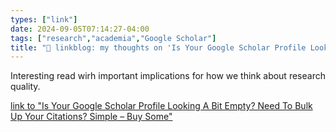 ```yaml
---
types: ["link"]
date: 2024-09-05T07:14:27-04:00
tags: ["research","academia","Google Scholar"]
title: "🔗 linkblog: my thoughts on 'Is Your Google Scholar Profile Looking A Bit Empty?  Need To Bulk Up Your Citations?  Simple – Buy Some'"
---
```

Interesting read wirh important implications for how we think about research quality.

[link to "Is Your Google Scholar Profile Looking A Bit Empty?  Need To Bulk Up Your Citations?  Simple – Buy Some"](https://www.techdirt.com/2024/09/04/is-your-google-scholar-profile-looking-a-bit-empty-need-to-bulk-up-your-citations-simple-buy-some/)
